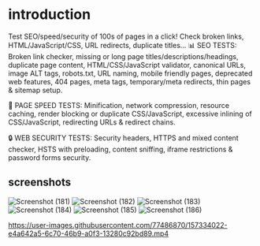 # introduction

Test SEO/speed/security of 100s of pages in a click! Check broken links, HTML/JavaScript/CSS, URL redirects, duplicate titles...
📊 SEO TESTS: Broken link checker, missing or long page titles/descriptions/headings, duplicate page content, HTML/CSS/JavaScript validator, canonical URLs, image ALT tags, robots.txt, URL naming, mobile friendly pages, deprecated web features, 404 pages, meta tags, temporary/meta redirects, thin pages & sitemap setup.

🚀 PAGE SPEED TESTS: Minification, network compression, resource caching, render blocking or duplicate CSS/JavaScript, excessive inlining of CSS/JavaScript, redirecting URLs & redirect chains.

🔒 WEB SECURITY TESTS: Security headers, HTTPS and mixed content checker, HSTS with preloading, content sniffing, iframe restrictions & password forms security.

## screenshots

![Screenshot (181)](https://user-images.githubusercontent.com/77486870/157332935-88fb816d-3c58-4d08-8336-c0ed0b95d652.png)
![Screenshot (182)](https://user-images.githubusercontent.com/77486870/157332973-a7549c1b-48e6-487b-9737-9648e2550875.png)
![Screenshot (183)](https://user-images.githubusercontent.com/77486870/157332981-ea4b9fa2-d6d2-49ac-827c-4eef0f9f67eb.png)
![Screenshot (184)](https://user-images.githubusercontent.com/77486870/157333271-36604448-d2f7-4c16-b2d3-577c0d68e27a.png)
![Screenshot (185)](https://user-images.githubusercontent.com/77486870/157333350-d521134f-4943-4839-a0b3-1679c2163bdc.png)
![Screenshot (186)](https://user-images.githubusercontent.com/77486870/157333509-f5f69f18-4fde-4c89-8e8d-a8265d628483.png)

https://user-images.githubusercontent.com/77486870/157334022-e4a642a5-6c70-46b9-a0f3-13280c92bd89.mp4

